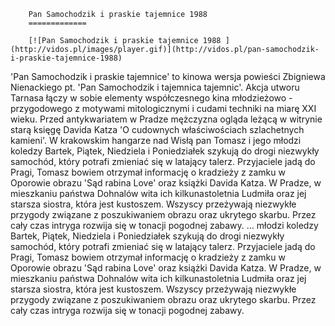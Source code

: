 
        Pan Samochodzik i praskie tajemnice 1988 
        =============
        
        [![Pan Samochodzik i praskie tajemnice 1988 ](http://vidos.pl/images/player.gif)](http://vidos.pl/pan-samochodzik-i-praskie-tajemnice-1988)
        
        
 'Pan Samochodzik i praskie tajemnice' to kinowa wersja powieści Zbigniewa Nienackiego pt. 'Pan Samochodzik i tajemnica tajemnic'. Akcja utworu Tarnasa łączy w sobie elementy współczesnego kina młodzieżowo - przygodowego z motywami mitologicznymi i cudami techniki na miarę XXI wieku. Przed antykwariatem w Pradze mężczyzna ogląda leżącą w witrynie starą księgę Davida Katza 'O cudownych właściwościach szlachetnych kamieni'. W krakowskim hangarze nad Wisłą pan Tomasz i jego młodzi koledzy Bartek, Piątek, Niedziela i Poniedziałek szykują do drogi niezwykły samochód, który potrafi zmieniać się w latający talerz. Przyjaciele jadą do Pragi, Tomasz bowiem otrzymał informację o kradzieży z zamku w Oporowie obrazu 'Sąd rabina Love' oraz książki Davida Katza. W Pradze, w mieszkaniu państwa Dohnalów wita ich kilkunastoletnia Ludmiła oraz jej starsza siostra, która jest kustoszem. Wszyscy przeżywają niezwykłe przygody związane z poszukiwaniem obrazu oraz ukrytego skarbu. Przez cały czas intryga rozwija się w tonacji pogodnej zabawy.   ... młodzi koledzy Bartek, Piątek, Niedziela i Poniedziałek szykują do drogi niezwykły samochód, który potrafi zmieniać się w latający talerz. Przyjaciele jadą do Pragi, Tomasz bowiem otrzymał informację o kradzieży z zamku w Oporowie obrazu 'Sąd rabina Love' oraz książki Davida Katza. W Pradze, w mieszkaniu państwa Dohnalów wita ich kilkunastoletnia Ludmiła oraz jej starsza siostra, która jest kustoszem. Wszyscy przeżywają niezwykłe przygody związane z poszukiwaniem obrazu oraz ukrytego skarbu. Przez cały czas intryga rozwija się w tonacji pogodnej zabawy.
    